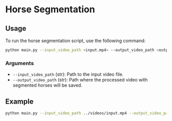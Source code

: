 # Horse Segmentation

## Usage
To run the horse segmentation script, use the following command:
```bash
python main.py --input_video_path <input.mp4> --output_video_path <output.mp4>
```

### Arguments
- `--input_video_path` (str): Path to the input video file.
- `--output_video_path` (str): Path where the processed video with segmented horses will be saved.

## Example
```bash
python main.py --input_video_path ../videos/input.mp4 --output_video_path ../videos/output.mp4
```




